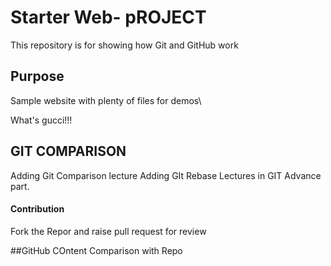 
# Starter Web- pROJECT

This repository is for showing how Git and GitHub work

## Purpose

Sample website with plenty of files for demos\\

What's gucci!!!
## GIT COMPARISON
Adding Git Comparison lecture
Adding GIt Rebase Lectures in GIT Advance part. 
#### Contribution
 Fork the Repor and raise pull request for review

##GitHub COntent
Comparison with Repo
